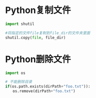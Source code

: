 # Python复制文件
```python
import shutil

#将指定的文件file复制到file_dir的文件夹里面
shutil.copy(file, file_dir)
```

# Python删除文件
```python
import os

# 不能删除目录
if(os.path.exists(dirPath+"foo.txt")):
　　os.remove(dirPath+"foo.txt")
```
